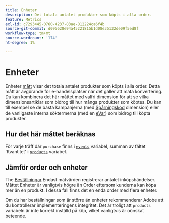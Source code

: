 ```yaml
---
title: Enheter
description: Det totala antalet produkter som köpts i alla order.
feature: Metrics
exl-id: c7293445-0760-4237-83ae-812224ca6f4b
source-git-commit: d095628e94a45221815b1d08e35132de09f5ed8f
workflow-type: tm+mt
source-wordcount: '174'
ht-degree: 1%

---
```


# Enheter

Enheter [mått](overview.md) visar det totala antalet produkter som köpts i alla order. Detta mått är avgörande för e-handelsplatser när det gäller att mäta konvertering. Du kan kombinera det här måttet med valfri dimension för att se vilka dimensionsartiklar som bidrog till hur många produkter som köptes. Du kan till exempel se de bästa kampanjerna (med [Spårningskod](../dimensions/tracking-code.md) dimension) eller de vanligaste interna söktermerna (med en [eVar](../dimensions/evar.md)) som bidrog till köpta produkter.

## Hur det här måttet beräknas

För varje träff där `purchase` finns i [`events`](/help/implement/vars/page-vars/events/events-overview.md) variabel, summan av fältet &#39;Kvantitet&#39; i [`products`](/help/implement/vars/page-vars/products.md) variabel.

## Jämför order och enheter

The [Beställningar](orders.md) Endast mätvärden registrerar antalet inköpshändelser. Måttet Enheter är vanligtvis högre än Order eftersom kunderna kan köpa mer än en produkt. I dessa fall finns det en enda order med flera enheter.

Om du har beställningar som är större än enheter rekommenderar Adobe att du kontrollerar implementeringens integritet. Det är troligt att `products` variabeln är inte korrekt inställd på köp, vilket vanligtvis är oönskat beteende.
